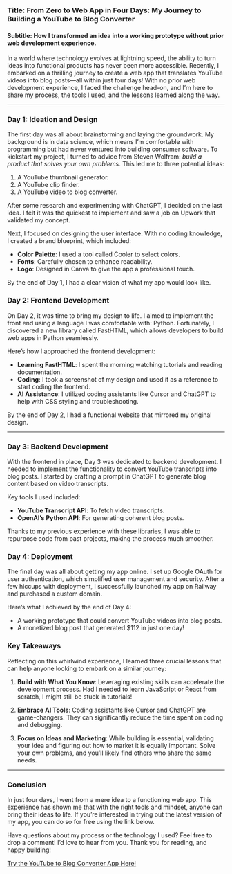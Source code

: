 ### Title: From Zero to Web App in Four Days: My Journey to Building a YouTube to Blog Converter
#### Subtitle: How I transformed an idea into a working prototype without prior web development experience.

In a world where technology evolves at lightning speed, the ability to turn ideas into functional products has never been more accessible. Recently, I embarked on a thrilling journey to create a web app that translates YouTube videos into blog posts—all within just four days! With no prior web development experience, I faced the challenge head-on, and I’m here to share my process, the tools I used, and the lessons learned along the way.

* * *

### Day 1: Ideation and Design

The first day was all about brainstorming and laying the groundwork. My background is in data science, which means I’m comfortable with programming but had never ventured into building consumer software. To kickstart my project, I turned to advice from Steven Wolfram: *build a product that solves your own problems*. This led me to three potential ideas:

1. A YouTube thumbnail generator.
2. A YouTube clip finder.
3. A YouTube video to blog converter.

After some research and experimenting with ChatGPT, I decided on the last idea. I felt it was the quickest to implement and saw a job on Upwork that validated my concept.

Next, I focused on designing the user interface. With no coding knowledge, I created a brand blueprint, which included:

- **Color Palette**: I used a tool called Cooler to select colors.
- **Fonts**: Carefully chosen to enhance readability.
- **Logo**: Designed in Canva to give the app a professional touch.

By the end of Day 1, I had a clear vision of what my app would look like.

### Day 2: Frontend Development

On Day 2, it was time to bring my design to life. I aimed to implement the front end using a language I was comfortable with: Python. Fortunately, I discovered a new library called FastHTML, which allows developers to build web apps in Python seamlessly.

Here’s how I approached the frontend development:

- **Learning FastHTML**: I spent the morning watching tutorials and reading documentation.
- **Coding**: I took a screenshot of my design and used it as a reference to start coding the frontend.
- **AI Assistance**: I utilized coding assistants like Cursor and ChatGPT to help with CSS styling and troubleshooting.

By the end of Day 2, I had a functional website that mirrored my original design.

* * *

### Day 3: Backend Development

With the frontend in place, Day 3 was dedicated to backend development. I needed to implement the functionality to convert YouTube transcripts into blog posts. I started by crafting a prompt in ChatGPT to generate blog content based on video transcripts. 

Key tools I used included:

- **YouTube Transcript API**: To fetch video transcripts.
- **OpenAI’s Python API**: For generating coherent blog posts.

Thanks to my previous experience with these libraries, I was able to repurpose code from past projects, making the process much smoother.

### Day 4: Deployment

The final day was all about getting my app online. I set up Google OAuth for user authentication, which simplified user management and security. After a few hiccups with deployment, I successfully launched my app on Railway and purchased a custom domain.

Here’s what I achieved by the end of Day 4:

- A working prototype that could convert YouTube videos into blog posts.
- A monetized blog post that generated $112 in just one day!

### Key Takeaways

Reflecting on this whirlwind experience, I learned three crucial lessons that can help anyone looking to embark on a similar journey:

1. **Build with What You Know**: Leveraging existing skills can accelerate the development process. Had I needed to learn JavaScript or React from scratch, I might still be stuck in tutorials!
   
2. **Embrace AI Tools**: Coding assistants like Cursor and ChatGPT are game-changers. They can significantly reduce the time spent on coding and debugging.

3. **Focus on Ideas and Marketing**: While building is essential, validating your idea and figuring out how to market it is equally important. Solve your own problems, and you’ll likely find others who share the same needs.

* * *

### Conclusion

In just four days, I went from a mere idea to a functioning web app. This experience has shown me that with the right tools and mindset, anyone can bring their ideas to life. If you’re interested in trying out the latest version of my app, you can do so for free using the link below. 

Have questions about my process or the technology I used? Feel free to drop a comment! I’d love to hear from you. Thank you for reading, and happy building!

[Try the YouTube to Blog Converter App Here!](#)